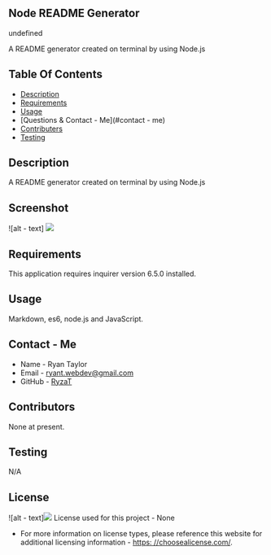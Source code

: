 ## Node README Generator

  undefined
  
A README generator created on terminal by using Node.js


## Table Of Contents
  * [Description](#description)
  * [Requirements](#require)
  * [Usage](#usage)
  * [Questions & Contact - Me](#contact - me)
  * [Contributers](#contributors)
  * [Testing](#test)


## Description
A README generator created on terminal by using Node.js

## Screenshot
![alt - text] <img src="(starter/utils/screenshot.png)"/>

## Requirements
This application requires inquirer version 6.5.0 installed.

## Usage
Markdown, es6, node.js and JavaScript.

## Contact - Me
* Name - Ryan Taylor
* Email - ryant.webdev@gmail.com
* GitHub - [RyzaT](https://github.com/RyzaT/)

## Contributors
None at present.

## Testing
N/A

## License
![alt - text]<img src="(https://img.shields.io/badge/license-MIT-brightgreen)"/>
  License used for this project - None
  * For more information on license types, please reference this website
for additional licensing information - [https: //choosealicense.com/](https://choosealicense.com/).
  